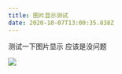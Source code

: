 ```yaml
---
title: 图片显示测试
date: 2020-10-07T13:00:35.838Z
---
```

测试一下图片显示 应该是没问题

![](https:/cdn.jsdelivr.net/gh/8066/Hexo-NetlifyCMS@master/source/images/th.jpeg)